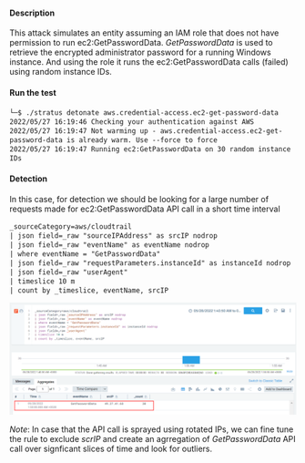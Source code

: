 #### Description

 This attack simulates an entity assuming an IAM role that does not have permission to run ec2:GetPasswordData. *GetPasswordData* is used to retrieve the encrypted administrator password for a running Windows instance. And using the role it runs the ec2:GetPasswordData calls (failed) using random instance IDs.

#### Run the test

```
└─$ ./stratus detonate aws.credential-access.ec2-get-password-data
2022/05/27 16:19:46 Checking your authentication against AWS
2022/05/27 16:19:47 Not warming up - aws.credential-access.ec2-get-password-data is already warm. Use --force to force
2022/05/27 16:19:47 Running ec2:GetPasswordData on 30 random instance IDs
```

#### Detection 

In this case, for detection we should be looking for a large number of requests made for ec2:GetPasswordData API call in a short time interval

```
_sourceCategory=aws/cloudtrail
| json field=_raw "sourceIPAddress" as srcIP nodrop
| json field=_raw "eventName" as eventName nodrop 
| where eventName = "GetPasswordData"
| json field=_raw "requestParameters.instanceId" as instanceId nodrop
| json field=_raw "userAgent"
| timeslice 10 m
| count by _timeslice, eventName, srcIP
```

![](./Screenshots/1.png)

*Note*: In case that the API call is sprayed using rotated IPs, we can fine tune the rule to exclude *scrIP* and create an agrregation of *GetPasswordData* API call over signficant slices of time and look for outliers.